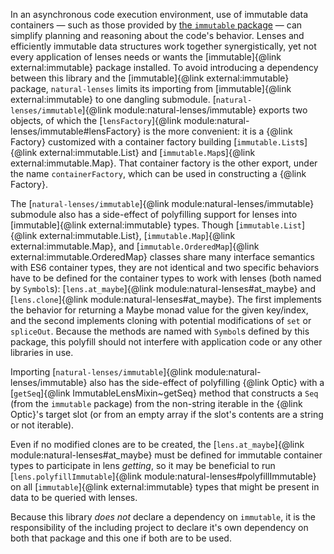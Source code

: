 In an asynchronous code execution environment, use of immutable data containers — such as those provided by [the `immutable` package](https://www.npmjs.com/package/immutable) — can simplify planning and reasoning about the code's behavior.  Lenses and efficiently immutable data structures work together synergistically, yet not every application of lenses needs or wants the [immutable]{@link external:immutable} package installed.  To avoid introducing a dependency between this library and the [immutable]{@link external:immutable} package, `natural-lenses` limits its importing from [immutable]{@link external:immutable} to one dangling submodule.  [`natural-lenses/immutable`]{@link module:natural-lenses/immutable} exports two objects, of which the [`lensFactory`]{@link module:natural-lenses/immutable#lensFactory} is the more convenient: it is a {@link Factory} customized with a container factory building [`immutable.List`s]{@link external:immutable.List} and [`immutable.Map`s]{@link external:immutable.Map}.  That container factory is the other export, under the name `containerFactory`, which can be used in constructing a {@link Factory}.

The [`natural-lenses/immutable`]{@link module:natural-lenses/immutable} submodule also has a side-effect of polyfilling support for lenses into [immutable]{@link external:immutable} types.  Though [`immutable.List`]{@link external:immutable.List}, [`immutable.Map`]{@link external:immutable.Map}, and [`immutable.OrderedMap`]{@link external:immutable.OrderedMap} classes share many interface semantics with ES6 container types, they are not identical and two specific behaviors have to be defined for the container types to work with lenses (both named by `Symbol`s): [`lens.at_maybe`]{@link module:natural-lenses#at_maybe} and [`lens.clone`]{@link module:natural-lenses#at_maybe}.  The first implements the behavior for returning a Maybe monad value for the given key/index, and the second implements cloning with potential modifications of `set` or `spliceOut`.  Because the methods are named with `Symbol`s defined by this package, this polyfill should not interfere with application code or any other libraries in use.

Importing [`natural-lenses/immutable`]{@link module:natural-lenses/immutable} also has the side-effect of polyfilling {@link Optic} with a [`getSeq`]{@link ImmutableLensMixin~getSeq} method that constructs a `Seq` (from the `immutable` package) from the non-string iterable in the {@link Optic}'s target slot (or from an empty array if the slot's contents are a string or not iterable).

Even if no modified clones are to be created, the [`lens.at_maybe`]{@link module:natural-lenses#at_maybe} must be defined for immutable container types to participate in lens *getting*, so it may be beneficial to run [`lens.polyfillImmutable`]{@link module:natural-lenses#polyfillImmutable} on all [`immutable`]{@link external:immutable} types that might be present in data to be queried with lenses.

Because this library _does not_ declare a dependency on `immutable`, it is the responsibility of the including project to declare it's own dependency on both that package and this one if both are to be used.
